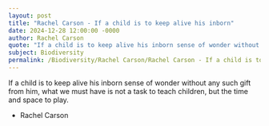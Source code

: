 ```yaml
---
layout: post
title: "Rachel Carson - If a child is to keep alive his inborn"
date: 2024-12-28 12:00:00 -0000
author: Rachel Carson
quote: "If a child is to keep alive his inborn sense of wonder without any such gift from him, what we must have is not a task to teach children, but the time and space to play."
subject: Biodiversity
permalink: /Biodiversity/Rachel Carson/Rachel Carson - If a child is to keep alive his inborn
---
```


If a child is to keep alive his inborn sense of wonder without any such gift from him, what we must have is not a task to teach children, but the time and space to play.

- Rachel Carson
